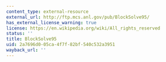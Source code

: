 ```yaml
---
content_type: external-resource
external_url: http://ftp.mcs.anl.gov/pub/BlockSolve95/
has_external_license_warning: true
license: https://en.wikipedia.org/wiki/All_rights_reserved
status: ''
title: BlockSolve95
uid: 2a7696d0-05ca-4f7f-82bf-540c532a3951
wayback_url: ''
---
```

